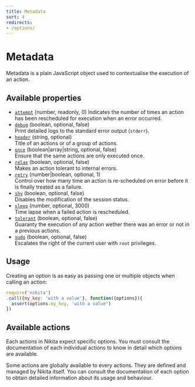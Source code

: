```yaml
---
title: Metadata
sort: 4
redirects:
- /options/
---
```


# Metadata

Metadata is a plain JavaScript object used to contextualise the execution of an action.

## Available properties

* [`attempt`](/metadata/attempt/) (number, readonly, 0)
  Indicates the number of times an action has been rescheduled for execution when an error occurred.
* [`debug`](/metadata/debug/) (boolean, optional, false)   
  Print detailed logs to the standard error output (`stderr`).
* [`header`](/metadata/header/) (string, optional)   
  Title of an actions or of a group of actions.
* [`once`](/metadata/once/) (boolean|array|string, optional, false)   
  Ensure that the same actions are only executed once.
* [`relax`](/metadata/relax/) (boolean, optional, false)   
  Makes an action tolerant to internal errors.
* [`retry`](/metadata/retry/) (number|boolean, optional, 1)   
  Control over how many time an action is re-scheduled on error before it is finally treated as a failure.
* [`shy`](/metadata/shy/) (boolean, optional, false)   
  Disables the modification of the session status.
* [`sleep`](/metadata/sleep/) (number, optional, 3000)   
  Time lapse when a failed action is rescheduled.
* [`tolerant`](/metadata/tolerant/) (boolean, optional, false)   
  Guaranty the execution of any action wether there was an error or not in a previous actions.
* [`sudo`](/metadata/sudo/) (boolean, optional, false)   
  Escalates the right of the current user with `root` privileges.

## Usage

Creating an option is as easy as passing one or multiple objects when calling an action:

```js
require('nikita')
.call({my_key: 'with a value'}, function({options}){
  assert(options.my_key, 'with a value')
})
```

## Available actions

Each actions in Nikita expect specific options. You must consult the documentation of each individual actions to know in detail which options are available.

Some actions are globally available to every actions. They are defined and managed by Nikita itself. You can consult the documentation of each option to obtain detailed information about its usage and behaviour.
